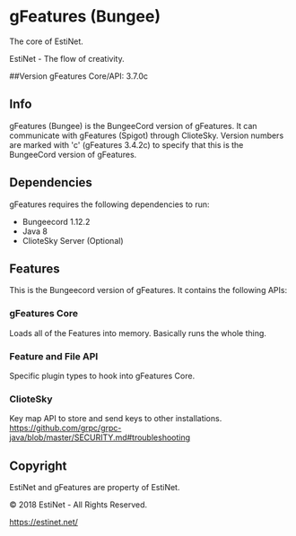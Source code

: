 
# gFeatures (Bungee)

The core of EstiNet.

EstiNet - The flow of creativity.

##Version
gFeatures Core/API: 3.7.0c

## Info
gFeatures (Bungee) is the BungeeCord version of gFeatures. It can communicate with gFeatures (Spigot) through ClioteSky.
Version numbers are marked with 'c' (gFeatures 3.4.2c) to specify that this is the BungeeCord version of gFeatures.
## Dependencies
gFeatures requires the following dependencies to run:
* Bungeecord 1.12.2
* Java 8
* ClioteSky Server (Optional)

## Features
This is the Bungeecord version of gFeatures. It contains the following APIs:

### gFeatures Core
Loads all of the Features into memory. Basically runs the whole thing.

### Feature and File API
Specific plugin types to hook into gFeatures Core.

### ClioteSky
Key map API to store and send keys to other installations.
https://github.com/grpc/grpc-java/blob/master/SECURITY.md#troubleshooting

## Copyright
EstiNet and gFeatures are property of EstiNet.

© 2018 EstiNet - All Rights Reserved.

https://estinet.net/
